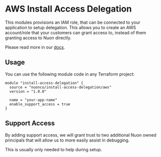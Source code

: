 # AWS Install Access Delegation

This modules provisions an IAM role, that can be connected to your application to setup delegation. This allows you to
create an AWS account/role that your customers can grant access to, instead of them granting access to Nuon directly.

Please read more in our [docs](https://docs.nuon.co/guides/install-access-delegation).

## Usage

You can use the following module code in any Terraform project:

```hcl
module "install-access-delegation" {
  source = "nuonco/install-access-delegation/aws"
  version = "1.0.0"

  name = "your-app-name"
  enable_support_access = true
}
```

## Support Access

By adding support access, we will grant trust to two additional Nuon owned principals that will allow us to more easily
assist in debugging.

This is usually only needed to help during setup.
